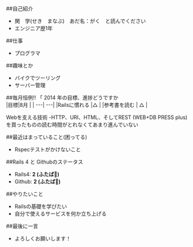 ﻿##自己紹介

- 関　学(せき　まなぶ)　あだ名：がく　と読んでください
- エンジニア歴1年

##仕事

- プログラマ

##趣味とか
- バイクでツーリング
- サーバー管理

##毎月恒例!! 「 2014 年の目標、進捗どうですか   
|目標|8月  |
| ---| ---| 
|Railsに慣れる |△ |
|参考書を読む | △ |

Webを支える技術 -HTTP、URI、HTML、そしてREST (WEB+DB PRESS plus) を買ったものの読む時間がとれなくてあまり進んでいない

##最近はまっていること(困ってる)
 - Rspecテストがかけないこと

##Rails 4 と Githubのステータス

- Rails4: **2 (ふたば:leaves:)**
- Github: **2 (ふたば:leaves:)**

##やりたいこと

- Railsの基礎を学びたい
- 自分で使えるサービスを何か立ち上げる

##最後に一言

- よろしくお願いします！